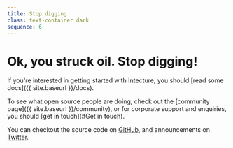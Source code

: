 ```yaml
---
title: Stop digging
class: text-container dark
sequence: 6
---
```

# Ok, you struck oil. Stop digging!

If you're interested in getting started with Intecture, you should [read some docs]({{ site.baseurl }}/docs).

To see what open source people are doing, check out the [community page]({{ site.baseurl }}/community), or for corporate support and enquiries, you should [get in touch](#Get in touch).

You can checkout the source code on [GitHub](https://github.com/intecture), and announcements on [Twitter](https://twitter.com/intecture).
